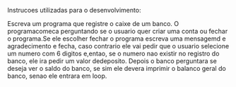 Instrucoes utilizadas para o desenvolvimento: 

Escreva um programa que registre o caixe de um banco. O programacomeca perguntando se o usuario quer criar uma conta ou fechar o programa.Se ele escolher fechar o programa escreva uma mensagemd e agradecimento e fecha,
caso contrario ele vai pedir que o usuario selecione um numero com 6 digitos e,entao, se o numero nao existir no registro do banco, ele ira pedir um valor dedeposito. Depois o banco perguntara se deseja ver o saldo do banco, se sim ele
devera imprimir o balanco geral do banco, senao ele entrara em loop.
